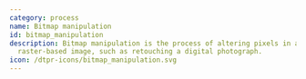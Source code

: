 ```yaml
---
category: process
name: Bitmap manipulation
id: bitmap_manipulation
description: Bitmap manipulation is the process of altering pixels in a
  raster-based image, such as retouching a digital photograph.
icon: /dtpr-icons/bitmap_manipulation.svg
---
```

